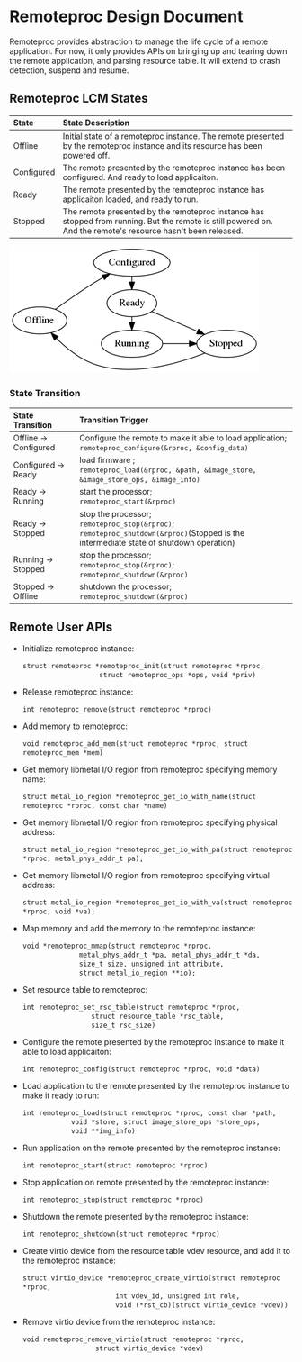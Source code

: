 # Remoteproc Design Document
Remoteproc provides abstraction to manage the life cycle of a remote
application. For now, it only provides APIs on bringing up and
tearing down the remote application, and parsing resource table.
It will extend to crash detection, suspend and resume.

## Remoteproc LCM States
| State | State Description |
|:------|:------------------|
| Offline | Initial state of a remoteproc instance. The remote presented by the remoteproc instance and its resource has been powered off. |
| Configured | The remote presented by the remoteproc instance has been configured. And ready to load applicaiton. |
| Ready | The remote presented by the remoteproc instance has applicaiton loaded, and ready to run. |
| Stopped | The remote presented by the remoteproc instance has stopped from running. But the remote is still powered on. And the remote's resource hasn't been released. |

![Rproc LCM States](img/rproc-lcm-state-machine.png)

### State Transition
| State Transition | Transition Trigger |
|:-----------------|:-------------------|
| Offline -> Configured | Configure the remote to make it able to load application;<br>`remoteproc_configure(&rproc, &config_data)`|
| Configured -> Ready | load firmware ;<br>`remoteproc_load(&rproc, &path, &image_store, &image_store_ops, &image_info)` |
| Ready -> Running | start the processor; <br>`remoteproc_start(&rproc)` |
| Ready -> Stopped | stop the processor; <br>`remoteproc_stop(&rproc)`; <br>`remoteproc_shutdown(&rproc)`(Stopped is the intermediate state of shutdown operation)  |
| Running -> Stopped | stop the processor; <br>`remoteproc_stop(&rproc)`; <br>`remoteproc_shutdown(&rproc)` |
| Stopped -> Offline | shutdown the processor; <br>`remoteproc_shutdown(&rproc)` |

## Remote User APIs
* Initialize remoteproc instance:
  ```
  struct remoteproc *remoteproc_init(struct remoteproc *rproc,
				     struct remoteproc_ops *ops, void *priv)
  ```
* Release remoteproc instance:
  ```
  int remoteproc_remove(struct remoteproc *rproc)
  ```
* Add memory to remoteproc:
  ```
  void remoteproc_add_mem(struct remoteproc *rproc, struct remoteproc_mem *mem)
  ```
* Get memory libmetal I/O region from remoteproc specifying memory name:
  ```
  struct metal_io_region *remoteproc_get_io_with_name(struct remoteproc *rproc, const char *name)
  ```
* Get memory libmetal I/O region from remoteproc specifying physical address:
  ```
  struct metal_io_region *remoteproc_get_io_with_pa(struct remoteproc *rproc, metal_phys_addr_t pa);
  ```
* Get memory libmetal I/O region from remoteproc specifying virtual address:
  ```
  struct metal_io_region *remoteproc_get_io_with_va(struct remoteproc *rproc, void *va);
  ```
* Map memory and add the memory to the remoteproc instance:
  ```
  void *remoteproc_mmap(struct remoteproc *rproc,
		        metal_phys_addr_t *pa, metal_phys_addr_t *da,
		        size_t size, unsigned int attribute,
		        struct metal_io_region **io);
  ```
* Set resource table to remoteproc:
  ```
  int remoteproc_set_rsc_table(struct remoteproc *rproc,
			       struct resource_table *rsc_table,
			       size_t rsc_size)
  ```
* Configure the remote presented by the remoteproc instance to make it able
  to load applicaiton:
  ```
  int remoteproc_config(struct remoteproc *rproc, void *data)
  ```
* Load application to the remote presented by the remoteproc instance to make
  it ready to run:
  ```
  int remoteproc_load(struct remoteproc *rproc, const char *path,
		      void *store, struct image_store_ops *store_ops,
		      void **img_info)
  ```
* Run application on the remote presented by the remoteproc instance:
  ```
  int remoteproc_start(struct remoteproc *rproc)
  ```
* Stop application on remote presented by the remoteproc instance:
  ```
  int remoteproc_stop(struct remoteproc *rproc)
  ```
* Shutdown the remote presented by the remoteproc instance:
  ```
  int remoteproc_shutdown(struct remoteproc *rproc)
  ```
* Create virtio device from the resource table vdev resource, and add it to the
  remoteproc instance:
  ```
  struct virtio_device *remoteproc_create_virtio(struct remoteproc *rproc,
						 int vdev_id, unsigned int role,
						 void (*rst_cb)(struct virtio_device *vdev))
  ```
* Remove virtio device from the remoteproc instance:
  ```
  void remoteproc_remove_virtio(struct remoteproc *rproc,
			        struct virtio_device *vdev)
  ```


